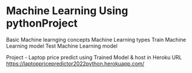 # Machine Learning Using pythonProject

Basic Machine learnging concepts
Machine Learning types
Train Machine Learning model
Test Machine Learning model

Project - Laptop price predict using Trained Model
          & host in Heroku
          URL https://laptoppricepredictor2022python.herokuapp.com/
